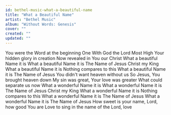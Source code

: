 ```yaml
---
id: bethel-music-what-a-beautiful-name
title: "What a Beautiful Name"
artist: "Bethel Music"
album: "Without Words: Genesis"
cover: ""
created: ""
updated: ""
---
```


You were the Word at the beginning
One With God the Lord Most High
Your hidden glory in creation
Now revealed in You our Christ
What a beautiful Name it is
What a beautiful Name it is
The Name of Jesus Christ my King
What a beautiful Name it is
Nothing compares to this
What a beautiful Name it is
The Name of Jesus
You didn't want heaven without us
So Jesus, You brought heaven down
My sin was great, Your love was greater
What could separate us now
What a wonderful Name it is
What a wonderful Name it is
The Name of Jesus Christ my King
What a wonderful Name it is
Nothing compares to this
What a wonderful Name it is
The Name of Jesus
What a wonderful Name it is
The Name of Jesus
How sweet is your name, Lord, how good You are
Love to sing in the name of the Lord, love